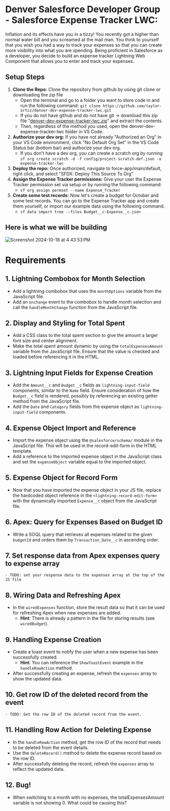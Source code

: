 # Denver Salesforce Developer Group - Salesforce Expense Tracker LWC:

Inflation and its effects have you in a tizzy! You recently got a higher than normal water bill and you screamed at the mail man. You think to yourself that you wish you had a way to track your expenses so that you can create more visibility into what you are spending. Being proficient in Salesforce as a developer, you decide to build an expense tracker Lightning Web Component that allows you to enter and track your expenses. 

## Setup Steps
1. **Clone the Repo:** Clone the repository from github by using git clone or downloading the zip file
    - Open the terminal and go to a folder you want to store code in and run the following command: ```git clone https://github.com/taylor-ortiz/denver-dev-expense-tracker-lwc.git```
    - If you do not have github and do not have git -> download this zip file "[denver-dev-expense-tracker-lwc.zip](https://github.com/taylor-ortiz/denver-dev-expense-tracker-lwc/raw/refs/heads/main/denver-dev-expense-tracker-lwc.zip)" and extract the contents.
    - Then, regardless of the method you used, open the denver-dev-expense-tracker-lwc folder in VS Code.
1. **Authorize your dev org:** If you have not already "Authorized an Org" in your VS Code environment, click "No Default Org Set" in the VS Code Status bar (bottom bar) and authorize your dev org.
    - If you don't have a dev org, you can create a scratch org by running ```sf org create scratch -d -f config/project-scratch-def.json -a expense-tracker-lwc```
1. **Deploy the repo:** Once authorized, navigate to force-app/main/default, right click, and select "SFDX: Deploy This Source To Org"
1. **Assign the Expense Tracker permissions:** Give your user the Expense Tracker permission set via setup or by running the following command:
    - ```sf org assign permset --name Expense_Tracker```
1. **Create some test records:** Now let's create a budget for October and some test records. You can go to the Expense Tracker app and create them yourself, or import our example data using the following command.
    - ```sf data import tree --files Budget__c-Expense__c.json```

## Here is what we will be building

![Screenshot 2024-10-18 at 4 43 53 PM](https://github.com/user-attachments/assets/f8e41bc5-b78e-4367-9b80-a3e8f49fa503)

# Requirements

## 1. Lightning Combobox for Month Selection
   - Add a lightning combobox that uses the `monthOptions` variable from the JavaScript file.
   - Add an `onchange` event to the combobox to handle month selection and call the `handleMonthChange` function from the JavaScript file.

## 2. Display and Styling for Total Spent
   - Add a CSS class to the total spent section to give the amount a larger font size and center alignment.
   - Make the total spent amount dynamic by using the `totalExpensesAmount` variable from the JavaScript file. Ensure that the value is checked and loaded before referencing it in the HTML.

## 3. Lightning Input Fields for Expense Creation
   - Add the `Amount__c` and `Budget__c` fields as `lightning-input-field` components, similar to the `Name` field. Ensure consideration of how the `Budget__c` field is rendered, possibly by referencing an existing getter method from the JavaScript file.
   - Add the `Date` and `Category` fields from the expense object as `lightning-input-field` components.

## 4. Expense Object Import and Reference
   - Import the expense object using the `@salesforce/schema/` module in the JavaScript file. This will be used in the record-edit-form in the HTML template.
   - Add a reference to the imported expense object in the JavaScript class and set the `expenseObject` variable equal to the imported object.

## 5. Expense Object for Record Form
   - Now that you have imported the expense object in your JS file, replace the hardcoded object reference in the `<lightning-record-edit-form>` with the dynamically imported `Expense__c` object from the JavaScript file.

## 6. Apex: Query for Expenses Based on Budget ID
   - Write a SOQL query that retrieves all expenses related to the given `budgetId` and orders them by `Transaction_Date__c` in ascending order.

## 7. Set response data from Apex expenses query to expense array
    - TODO: set your response data to the expenses array at the top of the JS file

## 8. Wiring Data and Refreshing Apex
   - In the `wiredExpenses` function, store the result data so that it can be used for refreshing Apex when new expenses are added.
     - **Hint**: There is already a pattern in the file for storing results (see `wiredBudget`).

## 9. Handling Expense Creation
   - Create a toast event to notify the user when a new expense has been successfully created.
     - **Hint**: You can reference the `ShowToastEvent` example in the `handleRowAction` method.
   - After successfully creating an expense, refresh the `expenses` array to show the updated data.

## 10. Get row ID of the deleted record from the event
    - TODO: Get the row ID of the deleted record from the event.

## 11. Handling Row Action for Deleting Expense
   - In the `handleRowAction` method, get the row ID of the record that needs to be deleted from the event details.
   - Use the `deleteRecord()` method to delete the expense record based on the row ID.
   - After successfully deleting the record, refresh the `expenses` array to reflect the updated data.

## 12. Bug!
   -  When switching to a month with no expenses, the totalExpensesAmount variable is not showing 0. What could be causing this?